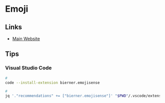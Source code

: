# Emoji

<!--
🌟
-->

## Links

- [Main Website](https://getemoji.com)

## Tips

### Visual Studio Code

```sh
#
code --install-extension bierner.emojisense

#
jq '."recommendations" += ["bierner.emojisense"]' "$PWD"/.vscode/extensions.json | sponge "$PWD"/.vscode/extensions.json
```

